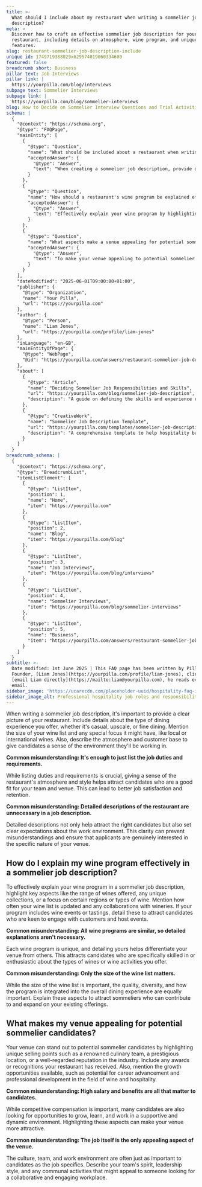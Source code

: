 ```yaml
---
title: >-
  What should I include about my restaurant when writing a sommelier job
  description?
meta: >
  Discover how to craft an effective sommelier job description for your
  restaurant, including details on atmosphere, wine program, and unique venue
  features.
slug: restaurant-sommelier-job-description-include
unique id: 1749719388029x629574019060334600
featured: false
breadcrumb short: Business
pillar text: Job Interviews
pillar link: |
  https://yourpilla.com/blog/interviews
subpage text: Sommelier Interviews
subpage link: |
  https://yourpilla.com/blog/sommelier-interviews
blog: How to Decide on Sommelier Interview Questions and Trial Activities
schema: |
  {
    "@context": "https://schema.org",
    "@type": "FAQPage",
    "mainEntity": [
      {
        "@type": "Question",
        "name": "What should be included about a restaurant when writing a sommelier job description?",
        "acceptedAnswer": {
          "@type": "Answer",
          "text": "When creating a sommelier job description, provide details about the dining experience offered (casual, upscale, or fine dining), the size and focus of the wine list (e.g., local or international wines), and the atmosphere and customer base. Also, ensure to convey the style and culture of the restaurant to attract well-suited candidates, aiming for better job satisfaction and retention."
        }
      },
      {
        "@type": "Question",
        "name": "How should a restaurant's wine program be explained effectively in a sommelier job description?",
        "acceptedAnswer": {
          "@type": "Answer",
          "text": "Effectively explain your wine program by highlighting the range of wines, any unique collections, focus on specific wine regions or types, and frequency of wine list updates. Include details about wine events or tastings offered and collaborations with wineries to attract candidates interested in these features."
        }
      },
      {
        "@type": "Question",
        "name": "What aspects make a venue appealing for potential sommelier candidates?",
        "acceptedAnswer": {
          "@type": "Answer",
          "text": "To make your venue appealing to potential sommelier candidates, highlight unique aspects like your renowned culinary team, prestigious location, industry reputation, recognitions, and growth opportunities including career advancement and professional development. Also, emphasize the supportive and dynamic work environment and collaborative team culture."
        }
      }
    ],
    "dateModified": "2025-06-01T09:00:00+01:00",
    "publisher": {
      "@type": "Organization",
      "name": "Your Pilla",
      "url": "https://yourpilla.com"
    },
    "author": {
      "@type": "Person",
      "name": "Liam Jones",
      "url": "https://yourpilla.com/profile/liam-jones"
    },
    "inLanguage": "en-GB",
    "mainEntityOfPage": {
      "@type": "WebPage",
      "@id": "https://yourpilla.com/answers/restaurant-sommelier-job-description-include"
    },
    "about": [
      {
        "@type": "Article",
        "name": "Deciding Sommelier Job Responsibilities and Skills",
        "url": "https://yourpilla.com/blog/sommelier-job-description",
        "description": "A guide on defining the skills and experience required from a Sommelier, with insights into crafting an effective job description."
      },
      {
        "@type": "CreativeWork",
        "name": "Sommelier Job Description Template",
        "url": "https://yourpilla.com/templates/sommelier-job-description",
        "description": "A comprehensive template to help hospitality businesses create detailed and effective sommelier job descriptions."
      }
    ]
  }
breadcrumb_schema: |
  {
    "@context": "https://schema.org",
    "@type": "BreadcrumbList",
    "itemListElement": [
      {
        "@type": "ListItem",
        "position": 1,
        "name": "Home",
        "item": "https://yourpilla.com"
      },
      {
        "@type": "ListItem",
        "position": 2,
        "name": "Blog",
        "item": "https://yourpilla.com/blog"
      },
      {
        "@type": "ListItem",
        "position": 3,
        "name": "Job Interviews",
        "item": "https://yourpilla.com/blog/interviews"
      },
      {
        "@type": "ListItem",
        "position": 4,
        "name": "Sommelier Interviews",
        "item": "https://yourpilla.com/blog/sommelier-interviews"
      },
      {
        "@type": "ListItem",
        "position": 5,
        "name": "Business",
        "item": "https://yourpilla.com/answers/restaurant-sommelier-job-description-include"
      }
    ]
  }
subtitle: >-
  Date modified: 1st June 2025 | This FAQ page has been written by Pilla
  Founder, [Liam Jones](https://yourpilla.com/profile/liam-jones), click to
  [email Liam directly](https://mailto:liam@yourpilla.com), he reads every
  email.
sidebar_image: 'https://ucarecdn.com/placeholder-uuid/hospitality-faq-image.jpg'
sidebar_image_alt: Professional hospitality job roles and responsibilities
---
```

When writing a sommelier job description, it's important to provide a clear picture of your restaurant. Include details about the type of dining experience you offer, whether it's casual, upscale, or fine dining. Mention the size of your wine list and any special focus it might have, like local or international wines. Also, describe the atmosphere and customer base to give candidates a sense of the environment they'll be working in.

**Common misunderstanding: It's enough to just list the job duties and requirements.**

While listing duties and requirements is crucial, giving a sense of the restaurant's atmosphere and style helps attract candidates who are a good fit for your team and venue. This can lead to better job satisfaction and retention.

**Common misunderstanding: Detailed descriptions of the restaurant are unnecessary in a job description.**

Detailed descriptions not only help attract the right candidates but also set clear expectations about the work environment. This clarity can prevent misunderstandings and ensure that applicants are genuinely interested in the specific nature of your venue.

## How do I explain my wine program effectively in a sommelier job description?

To effectively explain your wine program in a sommelier job description, highlight key aspects like the range of wines offered, any unique collections, or a focus on certain regions or types of wine. Mention how often your wine list is updated and any collaborations with wineries. If your program includes wine events or tastings, detail these to attract candidates who are keen to engage with customers and host events.

**Common misunderstanding: All wine programs are similar, so detailed explanations aren't necessary.**

Each wine program is unique, and detailing yours helps differentiate your venue from others. This attracts candidates who are specifically skilled in or enthusiastic about the types of wines or wine activities you offer.

**Common misunderstanding: Only the size of the wine list matters.**

While the size of the wine list is important, the quality, diversity, and how the program is integrated into the overall dining experience are equally important. Explain these aspects to attract sommeliers who can contribute to and expand on your existing offerings.

## What makes my venue appealing for potential sommelier candidates?

Your venue can stand out to potential sommelier candidates by highlighting unique selling points such as a renowned culinary team, a prestigious location, or a well-regarded reputation in the industry. Include any awards or recognitions your restaurant has received. Also, mention the growth opportunities available, such as potential for career advancement and professional development in the field of wine and hospitality.

**Common misunderstanding: High salary and benefits are all that matter to candidates.**

While competitive compensation is important, many candidates are also looking for opportunities to grow, learn, and work in a supportive and dynamic environment. Highlighting these aspects can make your venue more attractive.

**Common misunderstanding: The job itself is the only appealing aspect of the venue.**

The culture, team, and work environment are often just as important to candidates as the job specifics. Describe your team's spirit, leadership style, and any communal activities that might appeal to someone looking for a collaborative and engaging workplace.
